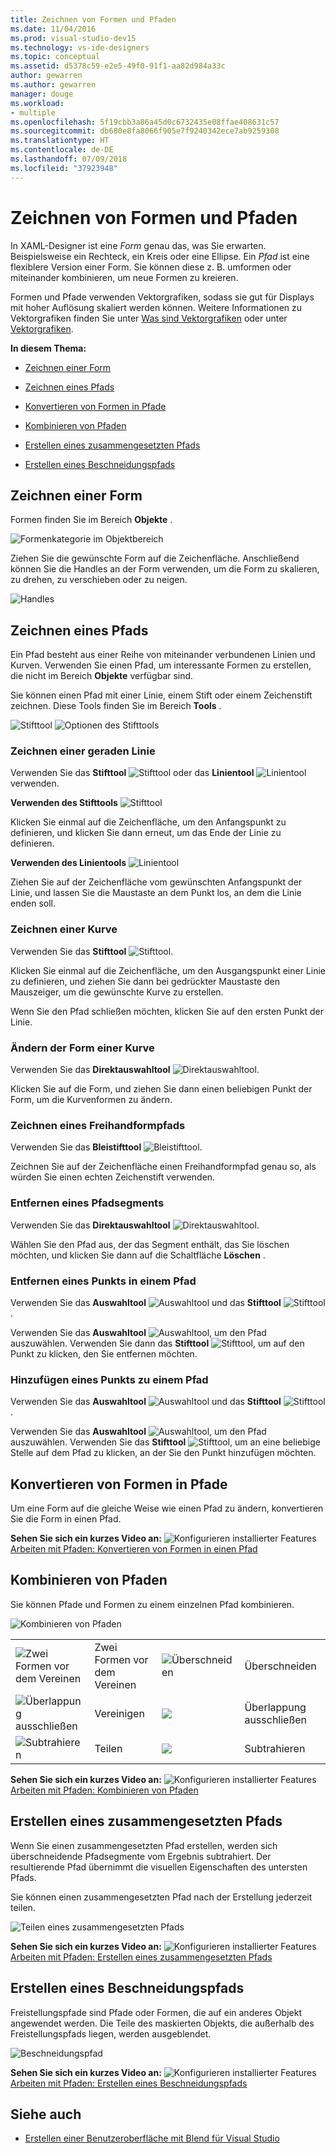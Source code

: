 ```yaml
---
title: Zeichnen von Formen und Pfaden
ms.date: 11/04/2016
ms.prod: visual-studio-dev15
ms.technology: vs-ide-designers
ms.topic: conceptual
ms.assetid: d5378c59-e2e5-49f0-91f1-aa82d984a33c
author: gewarren
ms.author: gewarren
manager: douge
ms.workload:
- multiple
ms.openlocfilehash: 5f19cbb3a86a45d0c6732435e08ffae408631c57
ms.sourcegitcommit: db680e8fa8066f905e7f9240342ece7ab9259308
ms.translationtype: HT
ms.contentlocale: de-DE
ms.lasthandoff: 07/09/2018
ms.locfileid: "37923948"
---
```

# <a name="draw-shapes-and-paths"></a>Zeichnen von Formen und Pfaden
In XAML-Designer ist eine *Form* genau das, was Sie erwarten. Beispielsweise ein Rechteck, ein Kreis oder eine Ellipse. Ein *Pfad* ist eine flexiblere Version einer Form. Sie können diese z. B. umformen oder miteinander kombinieren, um neue Formen zu kreieren.

 Formen und Pfade verwenden Vektorgrafiken, sodass sie gut für Displays mit hoher Auflösung skaliert werden können. Weitere Informationen zu Vektorgrafiken finden Sie unter [Was sind Vektorgrafiken](https://www.youtube.com/watch?v=MoCSwF0n-io) oder unter [Vektorgrafiken](http://www.webopedia.com/TERM/V/vector_graphics.html).

 **In diesem Thema:**

-   [Zeichnen einer Form](#Shape)

-   [Zeichnen eines Pfads](#Path)

-   [Konvertieren von Formen in Pfade](#Convert)

-   [Kombinieren von Pfaden](#Combine)

-   [Erstellen eines zusammengesetzten Pfads](#Compound)

-   [Erstellen eines Beschneidungspfads](#Clipping)

##  <a name="Shape"></a> Zeichnen einer Form
 Formen finden Sie im Bereich **Objekte** .

 ![Formenkategorie im Objektbereich](../designers/media/b4_shapes_assetspanel.png)

 Ziehen Sie die gewünschte Form auf die Zeichenfläche. Anschließend können Sie die Handles an der Form verwenden, um die Form zu skalieren, zu drehen, zu verschieben oder zu neigen.

 ![Handles](../designers/media/84261e83-3091-4490-ab58-4218b188439e.png)

##  <a name="Path"></a> Zeichnen eines Pfads
 Ein Pfad besteht aus einer Reihe von miteinander verbundenen Linien und Kurven. Verwenden Sie einen Pfad, um interessante Formen zu erstellen, die nicht im Bereich **Objekte** verfügbar sind.

 Sie können einen Pfad mit einer Linie, einem Stift oder einem Zeichenstift zeichnen. Diese Tools finden Sie im Bereich **Tools** .

 ![Stifttool](../designers/media/717956a8-b6a5-4e37-8af3-70bcfc78c82a.png) ![Optionen des Stifttools](../designers/media/8fbbbb21-be83-4cf6-903b-3a49f00c9860.png)

### <a name="draw-a-straight-line"></a>Zeichnen einer geraden Linie
 Verwenden Sie das **Stifttool** ![Stifttool](../designers/media/894f8612-e0ed-4e00-84cf-a9bc8f38fc54.png) oder das **Linientool** ![Linientool](../designers/media/eb618397-5283-48be-8396-3449be7b6fbf.png) verwenden.

 **Verwenden des Stifttools** ![Stifttool](../designers/media/894f8612-e0ed-4e00-84cf-a9bc8f38fc54.png)

 Klicken Sie einmal auf die Zeichenfläche, um den Anfangspunkt zu definieren, und klicken Sie dann erneut, um das Ende der Linie zu definieren.

 **Verwenden des Linientools** ![Linientool](../designers/media/eb618397-5283-48be-8396-3449be7b6fbf.png)

 Ziehen Sie auf der Zeichenfläche vom gewünschten Anfangspunkt der Linie, und lassen Sie die Maustaste an dem Punkt los, an dem die Linie enden soll.

### <a name="draw-a-curve"></a>Zeichnen einer Kurve
 Verwenden Sie das **Stifttool** ![Stifttool](../designers/media/894f8612-e0ed-4e00-84cf-a9bc8f38fc54.png).

 Klicken Sie einmal auf die Zeichenfläche, um den Ausgangspunkt einer Linie zu definieren, und ziehen Sie dann bei gedrückter Maustaste den Mauszeiger, um die gewünschte Kurve zu erstellen.

 Wenn Sie den Pfad schließen möchten, klicken Sie auf den ersten Punkt der Linie.

### <a name="change-the-shape-of-a-curve"></a>Ändern der Form einer Kurve
 Verwenden Sie das **Direktauswahltool** ![Direktauswahltool](../designers/media/6dd6571f-c116-451d-8dd2-1f88b8406362.png).

 Klicken Sie auf die Form, und ziehen Sie dann einen beliebigen Punkt der Form, um die Kurvenformen zu ändern.

### <a name="draw-a-free-form-path"></a>Zeichnen eines Freihandformpfads
 Verwenden Sie das **Bleistifttool** ![Bleistifttool](../designers/media/509dc167-734f-46c9-b012-987ee63450cd.png).

 Zeichnen Sie auf der Zeichenfläche einen Freihandformpfad genau so, als würden Sie einen echten Zeichenstift verwenden.

### <a name="remove-part-of-a-path"></a>Entfernen eines Pfadsegments
 Verwenden Sie das **Direktauswahltool** ![Direktauswahltool](../designers/media/6dd6571f-c116-451d-8dd2-1f88b8406362.png).

 Wählen Sie den Pfad aus, der das Segment enthält, das Sie löschen möchten, und klicken Sie dann auf die Schaltfläche **Löschen** .

### <a name="remove-a-point-in-a-path"></a>Entfernen eines Punkts in einem Pfad
 Verwenden Sie das **Auswahltool** ![Auswahltool](../designers/media/2ff91340-477e-4efa-a0f7-af20851e4daa.png) und das **Stifttool** ![Stifttool](../designers/media/894f8612-e0ed-4e00-84cf-a9bc8f38fc54.png).

 Verwenden Sie das **Auswahltool** ![Auswahltool](../designers/media/2ff91340-477e-4efa-a0f7-af20851e4daa.png), um den Pfad auszuwählen. Verwenden Sie dann das **Stifttool** ![Stifttool](../designers/media/894f8612-e0ed-4e00-84cf-a9bc8f38fc54.png), um auf den Punkt zu klicken, den Sie entfernen möchten.

### <a name="add-a-point-to-a-path"></a>Hinzufügen eines Punkts zu einem Pfad
 Verwenden Sie das **Auswahltool** ![Auswahltool](../designers/media/2ff91340-477e-4efa-a0f7-af20851e4daa.png) und das **Stifttool** ![Stifttool](../designers/media/894f8612-e0ed-4e00-84cf-a9bc8f38fc54.png).

 Verwenden Sie das **Auswahltool** ![Auswahltool](../designers/media/2ff91340-477e-4efa-a0f7-af20851e4daa.png), um den Pfad auszuwählen. Verwenden Sie das **Stifttool** ![Stifttool](../designers/media/894f8612-e0ed-4e00-84cf-a9bc8f38fc54.png), um an eine beliebige Stelle auf dem Pfad zu klicken, an der Sie den Punkt hinzufügen möchten.

##  <a name="Convert"></a> Konvertieren von Formen in Pfade
 Um eine Form auf die gleiche Weise wie einen Pfad zu ändern, konvertieren Sie die Form in einen Pfad.

 **Sehen Sie sich ein kurzes Video an:** ![Konfigurieren installierter Features](../designers/media/bldadminconsoleinitialconfigicon.png) [Arbeiten mit Pfaden: Konvertieren von Formen in einen Pfad](https://www.youtube.com/watch?v=Io5bC0-nH6Q#t=147)

##  <a name="Combine"></a> Kombinieren von Pfaden
 Sie können Pfade und Formen zu einem einzelnen Pfad kombinieren.

 ![Kombinieren von Pfaden](../designers/media/2df17a5d-a338-4ef4-96c5-dae51cc1ca8a.png)

|||||
|-|-|-|-|
|![Zwei Formen vor dem Vereinen](../designers/media/b1_1.png)|Zwei Formen vor dem Vereinen|![Überschneiden](../designers/media/b1_4.png)|Überschneiden|
|![Überlappung ausschließen](../designers/media/b1_2.png)|Vereinigen|![](../designers/media/b1_5.png)|Überlappung ausschließen|
|![Subtrahieren](../designers/media/b1_3.png)|Teilen|![](../designers/media/b1_6.png)|Subtrahieren|

 **Sehen Sie sich ein kurzes Video an:** ![Konfigurieren installierter Features](../designers/media/bldadminconsoleinitialconfigicon.png) [Arbeiten mit Pfaden: Kombinieren von Pfaden](https://www.youtube.com/watch?v=Io5bC0-nH6Q#t=195)

##  <a name="Compound"></a> Erstellen eines zusammengesetzten Pfads
 Wenn Sie einen zusammengesetzten Pfad erstellen, werden sich überschneidende Pfadsegmente vom Ergebnis subtrahiert. Der resultierende Pfad übernimmt die visuellen Eigenschaften des untersten Pfads.

 Sie können einen zusammengesetzten Pfad nach der Erstellung jederzeit teilen.

 ![Teilen eines zusammengesetzten Pfads](../designers/media/2157a8aa-d9a7-4de4-8de5-b10d28f08a84.png)

 **Sehen Sie sich ein kurzes Video an:** ![Konfigurieren installierter Features](../designers/media/bldadminconsoleinitialconfigicon.png) [Arbeiten mit Pfaden: Erstellen eines zusammengesetzten Pfads](https://www.youtube.com/watch?v=Io5bC0-nH6Q)

##  <a name="Clipping"></a> Erstellen eines Beschneidungspfads
 Freistellungspfade sind Pfade oder Formen, die auf ein anderes Objekt angewendet werden. Die Teile des maskierten Objekts, die außerhalb des Freistellungspfads liegen, werden ausgeblendet.

 ![Beschneidungspfad](../designers/media/22471e98-a841-4f39-a3ef-36090cf5a625.png)

 **Sehen Sie sich ein kurzes Video an:** ![Konfigurieren installierter Features](../designers/media/bldadminconsoleinitialconfigicon.png) [Arbeiten mit Pfaden: Erstellen eines Beschneidungspfads](https://www.youtube.com/watch?v=Io5bC0-nH6Q#t=232)

## <a name="see-also"></a>Siehe auch

- [Erstellen einer Benutzeroberfläche mit Blend für Visual Studio](../designers/creating-a-ui-by-using-blend-for-visual-studio.md)